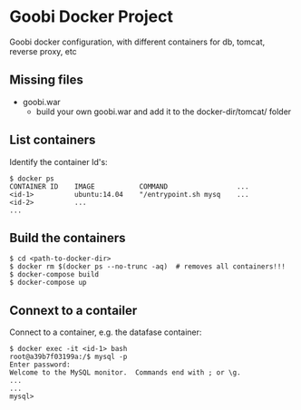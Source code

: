 # Goobi Docker Project
Goobi docker configuration, with different containers for db, tomcat, reverse proxy, etc


## Missing files
* goobi.war
	 * build your own goobi.war and add it to the docker-dir/tomcat/ folder

## List containers

Identify the container Id's:

	$ docker ps
	CONTAINER ID	IMAGE			COMMAND					...
	<id-1> 			ubuntu:14.04	"/entrypoint.sh mysq	...
	<id-2>			...
	...

## Build the containers

	$ cd <path-to-docker-dir>
	$ docker rm $(docker ps --no-trunc -aq)  # removes all containers!!!
	$ docker-compose build
	$ docker-compose up
	
## Connext to a contailer

Connect to a container, e.g. the datafase container:

	$ docker exec -it <id-1> bash
	root@a39b7f03199a:/$ mysql -p
	Enter password: 
	Welcome to the MySQL monitor.  Commands end with ; or \g.
	...
	...
	mysql>
	
